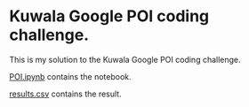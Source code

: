# Kuwala Google POI coding challenge.

This is my solution to the Kuwala Google POI coding challenge.

[POI.ipynb](https://github.com/EteimZ/Kuwala_Google_POI_coding_challenge/blob/main/POI.ipynb) contains the notebook.

[results.csv](https://github.com/EteimZ/Kuwala_Google_POI_coding_challenge/blob/main/results.csv) contains the result.
